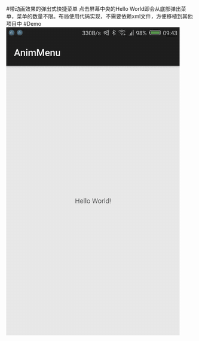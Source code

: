 #带动画效果的弹出式快捷菜单
点击屏幕中央的Hello World即会从底部弹出菜单，菜单的数量不限。布局使用代码实现，不需要依赖xml文件，方便移植到其他项目中
#Demo
![image](https://github.com/fangdawei/AnimMenu/raw/master/images/demo.gif)



